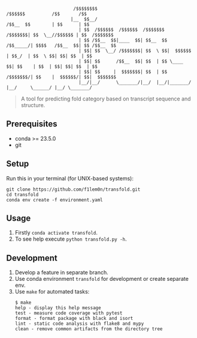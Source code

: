 ```
                         /$$$$$$$$                                      /$$$$$$          /$$       /$$
                        |__  $$__/                                     /$$__  $$        | $$      | $$
                           | $$  /$$$$$$  /$$$$$$  /$$$$$$$   /$$$$$$$| $$  \__//$$$$$$ | $$  /$$$$$$$
                           | $$ /$$__  $$|____  $$| $$__  $$ /$$_____/| $$$$   /$$__  $$| $$ /$$__  $$
                           | $$| $$  \__/ /$$$$$$$| $$  \ $$|  $$$$$$ | $$_/  | $$  \ $$| $$| $$  | $$
                           | $$| $$      /$$__  $$| $$  | $$ \____  $$| $$    | $$  | $$| $$| $$  | $$
                           | $$| $$     |  $$$$$$$| $$  | $$ /$$$$$$$/| $$    |  $$$$$$/| $$|  $$$$$$$
                           |__/|__/      \_______/|__/  |__/|_______/ |__/     \______/ |__/ \_______/
```
> A tool for predicting fold category based on transcript sequence and structure.

## Prerequisites

- conda >= 23.5.0
- git

## Setup

Run this in your terminal (for UNIX-based systems):

```
git clone https://github.com/f1lem0n/transfold.git
cd transfold
conda env create -f environment.yaml
```

## Usage

1. Firstly `conda activate transfold`.
2. To see help execute `python transfold.py -h`.

## Development

1. Develop a feature in separate branch.
2. Use conda environment `transfold` for development or create separate env.
3. Use `make` for automated tasks:
    ```
    $ make
    help - display this help message
    test - measure code coverage with pytest
    format - format package with black and isort
    lint - static code analysis with flake8 and mypy
    clean - remove common artifacts from the directory tree
    ```
